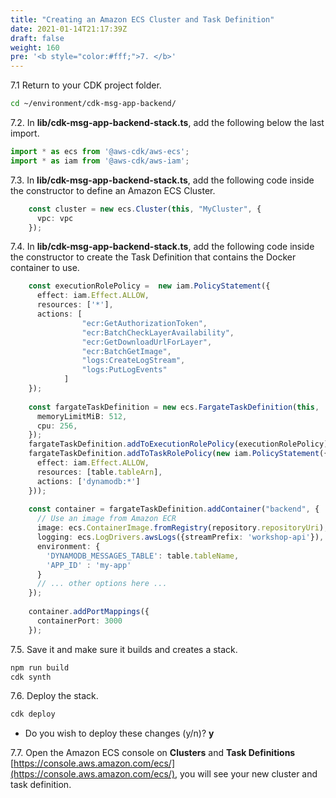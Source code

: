 ```yaml
---
title: "Creating an Amazon ECS Cluster and Task Definition"
date: 2021-01-14T21:17:39Z
draft: false
weight: 160
pre: '<b style="color:#fff;">7. </b>'
---
```


7.1 Return to your CDK project folder.

``` bash
cd ~/environment/cdk-msg-app-backend/
```

7.2\. In **lib/cdk-msg-app-backend-stack.ts**, add the following below the last import.

``` typescript
import * as ecs from '@aws-cdk/aws-ecs';
import * as iam from '@aws-cdk/aws-iam';
```

7.3\. In **lib/cdk-msg-app-backend-stack.ts**, add the following code inside the constructor to define an Amazon ECS Cluster.

``` typescript
    const cluster = new ecs.Cluster(this, "MyCluster", {
      vpc: vpc
    });
```

7.4\. In **lib/cdk-msg-app-backend-stack.ts**, add the following code inside the constructor to create the Task Definition that contains the Docker container to use.

``` typescript
    const executionRolePolicy =  new iam.PolicyStatement({
      effect: iam.Effect.ALLOW,
      resources: ['*'],
      actions: [
                "ecr:GetAuthorizationToken",
                "ecr:BatchCheckLayerAvailability",
                "ecr:GetDownloadUrlForLayer",
                "ecr:BatchGetImage",
                "logs:CreateLogStream",
                "logs:PutLogEvents"
            ]
    });
    
    const fargateTaskDefinition = new ecs.FargateTaskDefinition(this, 'ApiTaskDefinition', {
      memoryLimitMiB: 512,
      cpu: 256,
    });
    fargateTaskDefinition.addToExecutionRolePolicy(executionRolePolicy);
    fargateTaskDefinition.addToTaskRolePolicy(new iam.PolicyStatement({
      effect: iam.Effect.ALLOW,
      resources: [table.tableArn],
      actions: ['dynamodb:*']
    }));
    
    const container = fargateTaskDefinition.addContainer("backend", {
      // Use an image from Amazon ECR
      image: ecs.ContainerImage.fromRegistry(repository.repositoryUri),
      logging: ecs.LogDrivers.awsLogs({streamPrefix: 'workshop-api'}),
      environment: { 
        'DYNAMODB_MESSAGES_TABLE': table.tableName,
        'APP_ID' : 'my-app'
      }
      // ... other options here ...
    });
    
    container.addPortMappings({
      containerPort: 3000
    });
```

7.5\. Save it and make sure it builds and creates a stack.

``` bash
npm run build
cdk synth
```

7.6\. Deploy the stack.

``` bash
cdk deploy
```

* Do you wish to deploy these changes (y/n)? **y**

7.7\. Open the Amazon ECS console on **Clusters** and **Task Definitions** [https://console.aws.amazon.com/ecs/](https://console.aws.amazon.com/ecs/), you will see your new cluster and task definition.